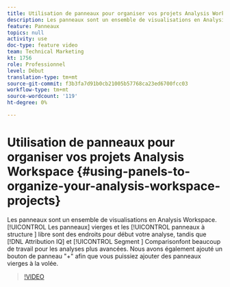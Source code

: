```yaml
---
title: Utilisation de panneaux pour organiser vos projets Analysis Workspace
description: Les panneaux sont un ensemble de visualisations en Analysis Workspace. Les panneaux vierges et les panneaux à structure libre sont des endroits pour début de votre analyse, tandis que la comparaison des Attributions IQ et des segments fait beaucoup de travail pour les analyses plus avancées. Nous avons également ajouté un bouton de panneau "+" afin que vous puissiez ajouter des panneaux vierges à la volée.
feature: Panneaux
topics: null
activity: use
doc-type: feature video
team: Technical Marketing
kt: 1756
role: Professionnel
level: Début
translation-type: tm+mt
source-git-commit: f3b3fa7d91b0cb21005b57768ca23ed6700fcc03
workflow-type: tm+mt
source-wordcount: '119'
ht-degree: 0%

---
```



# Utilisation de panneaux pour organiser vos projets Analysis Workspace {#using-panels-to-organize-your-analysis-workspace-projects}

Les panneaux sont un ensemble de visualisations en Analysis Workspace. [!UICONTROL Les panneaux]  vierges et les  [!UICONTROL panneaux à structure ] libre sont des endroits pour début votre analyse, tandis que  [!DNL Attribution IQ] et  [!UICONTROL Segment ] Comparisonfont beaucoup de travail pour les analyses plus avancées. Nous avons également ajouté un bouton de panneau &quot;+&quot; afin que vous puissiez ajouter des panneaux vierges à la volée.

>[!VIDEO](https://video.tv.adobe.com/v/23388/?quality=12)

